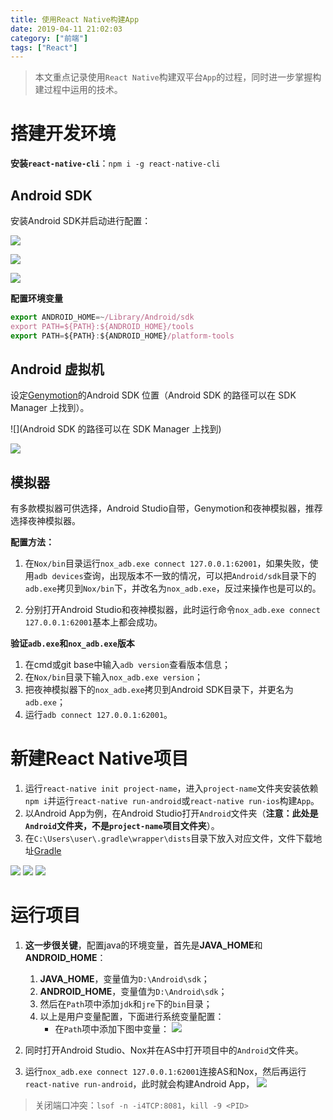 ```yaml
---
title: 使用React Native构建App
date: 2019-04-11 21:02:03
category: ["前端"]
tags: ["React"]
---
```


> 本文重点记录使用`React Native`构建双平台`App`的过程，同时进一步掌握构建过程中运用的技术。

<!--more-->

# 搭建开发环境 #

**安装`react-native-cli`**：`npm i -g react-native-cli`

## Android SDK ##

安装Android SDK并启动进行配置：

![](https://ithelp.ithome.com.tw/upload/images/20161218/20103341gxBqKULWcN.jpg)

![](https://ithelp.ithome.com.tw/upload/images/20161218/201033416NmVA3263R.png)

![](https://ithelp.ithome.com.tw/upload/images/20161218/20103341NaRCcgwxHg.jpg)

**配置环境变量**

```javascript
export ANDROID_HOME=~/Library/Android/sdk
export PATH=${PATH}:${ANDROID_HOME}/tools
export PATH=${PATH}:${ANDROID_HOME}/platform-tools
```

## Android 虚拟机 ##

设定[Genymotion](https://www.genymotion.com/download/)的Android SDK 位置（Android SDK 的路径可以在 SDK Manager 上找到）。

![](Android SDK 的路径可以在 SDK Manager 上找到)

![](https://ithelp.ithome.com.tw/upload/images/20161218/20103341ErBtdBNvuw.jpg)

## 模拟器 ##

有多款模拟器可供选择，Android Studio自带，Genymotion和夜神模拟器，推荐选择夜神模拟器。

**配置方法：**

1. 在`Nox/bin`目录运行`nox_adb.exe connect 127.0.0.1:62001`，如果失败，使用`adb devices`查询，出现版本不一致的情况，可以把`Android/sdk`目录下的`adb.exe`拷贝到`Nox/bin`下，并改名为`nox_adb.exe`，反过来操作也是可以的。

2. 分别打开Android Studio和夜神模拟器，此时运行命令`nox_adb.exe connect 127.0.0.1:62001`基本上都会成功。

**验证`adb.exe`和`nox_adb.exe`版本**

1. 在cmd或git base中输入`adb version`查看版本信息；
2. 在`Nox/bin`目录下输入`nox_adb.exe version`；
3. 把夜神模拟器下的`nox_adb.exe`拷贝到Android SDK目录下，并更名为`adb.exe`；
4. 运行`adb connect 127.0.0.1:62001`。

# 新建React Native项目 #

1. 运行`react-native init project-name`，进入`project-name`文件夹安装依赖`npm i`并运行`react-native run-android`或`react-native run-ios`构建`App`。
2. 以Android App为例，在Android Studio打开`Android`文件夹（**注意：此处是`Android`文件夹，不是`project-name`项目文件夹**）。
3. 在`C:\Users\user\.gradle\wrapper\dists`目录下放入对应文件，文件下载地址[Gradle](http://services.gradle.org/distributions/)

![](https://github.com/whjin/images-save/blob/master/react-native/gradle.jpg?raw=true)
![](https://github.com/whjin/images-save/blob/master/react-native/gradle1.jpg?raw=true)
![](https://github.com/whjin/images-save/blob/master/react-native/gradle2.jpg?raw=true)

# 运行项目 #

1. **这一步很关键**，配置java的环境变量，首先是**JAVA_HOME**和**ANDROID_HOME**：
    1. **JAVA_HOME**，变量值为`D:\Android\sdk`；
    2. **ANDROID_HOME**，变量值为`D:\Android\sdk`；
    3. 然后在`Path`项中添加`jdk`和`jre`下的`bin`目录；
    4. 以上是用户变量配置，下面进行系统变量配置：
        - 在`Path`项中添加下图中变量：
![](https://github.com/whjin/images-save/blob/master/react-native/set-system-val.jpg?raw=true)

2. 同时打开Android Studio、Nox并在AS中打开项目中的`Android`文件夹。
3. 运行`nox_adb.exe connect 127.0.0.1:62001`连接AS和Nox，然后再运行`react-native run-android`，此时就会构建Android App，
![](https://github.com/whjin/images-save/blob/master/react-native/node-run-android.jpg?raw=true)

> 关闭端口冲突：`lsof -n -i4TCP:8081`，`kill -9 <PID>`



